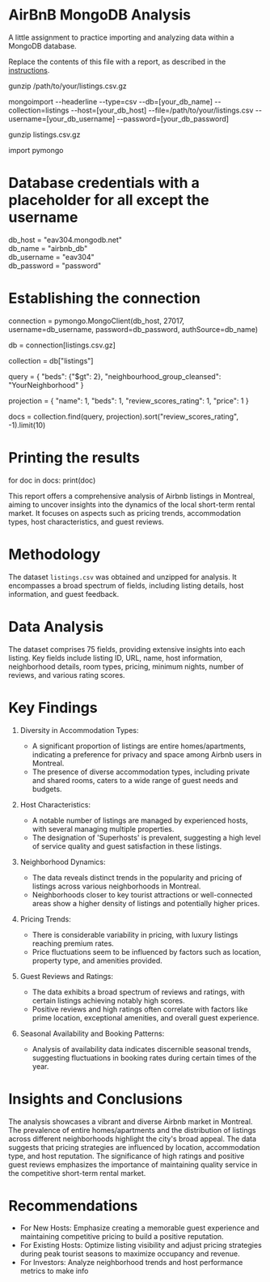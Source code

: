 # AirBnB MongoDB Analysis

A little assignment to practice importing and analyzing data within a MongoDB database.

Replace the contents of this file with a report, as described in the [instructions](./instructions.md).

gunzip /path/to/your/listings.csv.gz


mongoimport --headerline --type=csv --db=[your_db_name] --collection=listings --host=[your_db_host] --file=/path/to/your/listings.csv --username=[your_db_username] --password=[your_db_password]


gunzip listings.csv.gz

import pymongo

# Database credentials with a placeholder for all except the username
db_host = "eav304.mongodb.net"  
db_name = "airbnb_db"            
db_username = "eav304"           
db_password = "password"    

# Establishing the connection
connection = pymongo.MongoClient(db_host, 27017,
                                 username=db_username,
                                 password=db_password,
                                 authSource=db_name)


db = connection[listings.csv.gz]


collection = db["listings"]


query = {
    "beds": {"$gt": 2},
    "neighbourhood_group_cleansed": "YourNeighborhood"
}


projection = {
    "name": 1, "beds": 1, "review_scores_rating": 1, "price": 1
}


docs = collection.find(query, projection).sort("review_scores_rating", -1).limit(10)

# Printing the results
for doc in docs:
    print(doc)


This report offers a comprehensive analysis of Airbnb listings in Montreal, aiming to uncover insights into the dynamics of the local short-term rental market. It focuses on aspects such as pricing trends, accommodation types, host characteristics, and guest reviews.

# Methodology

The dataset `listings.csv` was obtained and unzipped for analysis. It encompasses a broad spectrum of fields, including listing details, host information, and guest feedback.

# Data Analysis


The dataset comprises 75 fields, providing extensive insights into each listing. Key fields include listing ID, URL, name, host information, neighborhood details, room types, pricing, minimum nights, number of reviews, and various rating scores.

# Key Findings

1. Diversity in Accommodation Types:
   - A significant proportion of listings are entire homes/apartments, indicating a preference for privacy and space among Airbnb users in Montreal.
   - The presence of diverse accommodation types, including private and shared rooms, caters to a wide range of guest needs and budgets.

2. Host Characteristics:
   - A notable number of listings are managed by experienced hosts, with several managing multiple properties.
   - The designation of 'Superhosts' is prevalent, suggesting a high level of service quality and guest satisfaction in these listings.

3. Neighborhood Dynamics:
   - The data reveals distinct trends in the popularity and pricing of listings across various neighborhoods in Montreal.
   - Neighborhoods closer to key tourist attractions or well-connected areas show a higher density of listings and potentially higher prices.

4. Pricing Trends:
   - There is considerable variability in pricing, with luxury listings reaching premium rates.
   - Price fluctuations seem to be influenced by factors such as location, property type, and amenities provided.

5. Guest Reviews and Ratings:
   - The data exhibits a broad spectrum of reviews and ratings, with certain listings achieving notably high scores.
   - Positive reviews and high ratings often correlate with factors like prime location, exceptional amenities, and overall guest experience.

6. Seasonal Availability and Booking Patterns:
   - Analysis of availability data indicates discernible seasonal trends, suggesting fluctuations in booking rates during certain times of the year.

# Insights and Conclusions

The analysis showcases a vibrant and diverse Airbnb market in Montreal. The prevalence of entire homes/apartments and the distribution of listings across different neighborhoods highlight the city's broad appeal. The data suggests that pricing strategies are influenced by location, accommodation type, and host reputation. The significance of high ratings and positive guest reviews emphasizes the importance of maintaining quality service in the competitive short-term rental market.

# Recommendations

- For New Hosts: Emphasize creating a memorable guest experience and maintaining competitive pricing to build a positive reputation.
- For Existing Hosts: Optimize listing visibility and adjust pricing strategies during peak tourist seasons to maximize occupancy and revenue.
- For Investors: Analyze neighborhood trends and host performance metrics to make info
